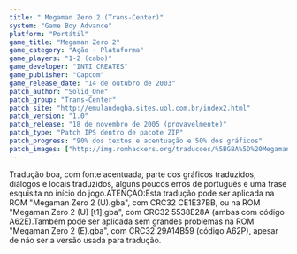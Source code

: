 ```yaml
---
title: " Megaman Zero 2 (Trans-Center)"
system: "Game Boy Advance"
platform: "Portátil"
game_title: "Megaman Zero 2"
game_category: "Ação - Plataforma"
game_players: "1-2 (cabo)"
game_developer: "INTI CREATES"
game_publisher: "Capcom"
game_release_date: "14 de outubro de 2003"
patch_author: "Solid_One"
patch_group: "Trans-Center"
patch_site: "http://emulandogba.sites.uol.com.br/index2.html"
patch_version: "1.0"
patch_release: "18 de novembro de 2005 (provavelmente)"
patch_type: "Patch IPS dentro de pacote ZIP"
patch_progress: "90% dos textos e acentuação e 50% dos gráficos"
patch_images: ["http://img.romhackers.org/traducoes/%5BGBA%5D%20Megaman%20Zero%202%20-%20Trans-Center%20e%20TransFac%20-%201.png","http://img.romhackers.org/traducoes/%5BGBA%5D%20Megaman%20Zero%202%20-%20Trans-Center%20-%202.png","http://img.romhackers.org/traducoes/%5BGBA%5D%20Megaman%20Zero%202%20-%20Trans-Center%20-%203.png"]
---
```

Tradução boa, com fonte acentuada, parte dos gráficos traduzidos, diálogos e locais traduzidos, alguns poucos erros de português e uma frase esquisita no início do jogo.ATENÇÃO:Esta tradução pode ser aplicada na ROM "Megaman Zero 2 (U).gba", com CRC32 CE1E37BB, ou na ROM "Megaman Zero 2 (U) [t1].gba", com CRC32 5538E28A (ambas com código A62E).Também pode ser aplicada sem grandes problemas na ROM "Megaman Zero 2 (E).gba", com CRC32 29A14B59 (código A62P), apesar de não ser a versão usada para tradução.